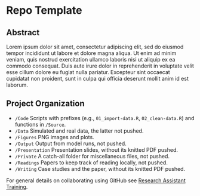 Repo Template
================

## Abstract

Lorem ipsum dolor sit amet, consectetur adipiscing elit, sed do eiusmod
tempor incididunt ut labore et dolore magna aliqua. Ut enim ad minim
veniam, quis nostrud exercitation ullamco laboris nisi ut aliquip ex ea
commodo consequat. Duis aute irure dolor in reprehenderit in voluptate
velit esse cillum dolore eu fugiat nulla pariatur. Excepteur sint
occaecat cupidatat non proident, sunt in culpa qui officia deserunt
mollit anim id est laborum.

## Project Organization

  - `/Code` Scripts with prefixes (e.g., `01_import-data.R`,
    `02_clean-data.R`) and functions in `/Source`.
  - `/Data` Simulated and real data, the latter not pushed.
  - `/Figures` PNG images and plots.
  - `/Output` Output from model runs, not pushed.
  - `/Presentation` Presentation slides, without its knitted PDF pushed.
  - `/Private` A catch-all folder for miscellaneous files, not pushed.
  - `/Readings` Papers to keep track of reading locally, not pushed.
  - `/Writing` Case studies and the paper, without its knitted PDF
    pushed.

For general details on collaborating using GitHub see [Research
Assistant Training](https://github.com/marcdotson/ra-training).
